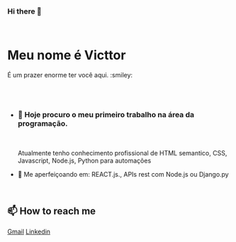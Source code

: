 ### Hi there 👋
<br>
<h1>Meu nome é Victtor</h1>
<p>É um prazer enorme ter você aqui. :smiley:</p>
<br>
<br>
<ul>
<li><h3>🔭 Hoje procuro o meu primeiro trabalho na área da programação.</h3>
  <br>
  <p>     Atualmente tenho conhecimento profissional de HTML semantico, CSS, Javascript, Node.js, Python para automações</p></li> 
<li>🌱 Me aperfeiçoando em: REACT.js., APIs rest com Node.js ou Django.py</li>
</ul>
<br>
<h2>📫 How to reach me</h2>
  <a href="estevamvicttor@gmail.com">Gmail</a>
  <a href="www.linkedin.com/in/victtor-estevam-083419245">   Linkedin</a>

